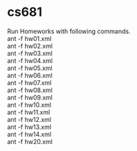 # cs681
Run Homeworks with following commands. </br>
ant -f hw01.xml </br>
ant -f hw02.xml </br>
ant -f hw03.xml </br>
ant -f hw04.xml </br>
ant -f hw05.xml </br>
ant -f hw06.xml </br>
ant -f hw07.xml </br>
ant -f hw08.xml </br>
ant -f hw09.xml </br>
ant -f hw10.xml </br>
ant -f hw11.xml </br>
ant -f hw12.xml </br>
ant -f hw13.xml </br>
ant -f hw14.xml </br>
ant -f hw20.xml </br>